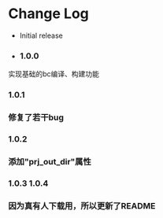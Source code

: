 # Change Log

- Initial release
- ### 1.0.0

实现基础的bc编译、构建功能

### 1.0.1

### 修复了若干bug

### 1.0.2

### 添加"prj_out_dir"属性

### 1.0.3 1.0.4

### 因为真有人下载用，所以更新了README